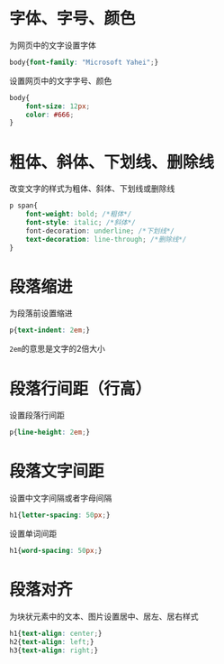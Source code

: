 # 字体、字号、颜色

为网页中的文字设置字体

```css
body{font-family: "Microsoft Yahei";}
```

设置网页中的文字字号、颜色

```css
body{
	font-size: 12px;
	color: #666;
}
```



# 粗体、斜体、下划线、删除线

改变文字的样式为粗体、斜体、下划线或删除线

```css
p span{
	font-weight: bold; /*粗体*/
	font-style: italic; /*斜体*/
	font-decoration: underline; /*下划线*/
	text-decoration: line-through; /*删除线*/
}
```





# 段落缩进

为段落前设置缩进

```css
p{text-indent: 2em;}
```

`2em`的意思是文字的2倍大小





# 段落行间距（行高）

设置段落行间距

```css
p{line-height: 2em;}
```





# 段落文字间距

设置中文字间隔或者字母间隔

```css
h1{letter-spacing: 50px;}
```

设置单词间距

```css
h1{word-spacing: 50px;}
```





# 段落对齐

为块状元素中的文本、图片设置居中、居左、居右样式

```css
h1{text-align: center;}
h2{text-align: left;}
h3{text-align: right;}
```





# 















# 





